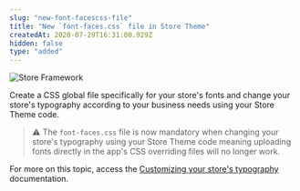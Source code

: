 ```yaml
---
slug: "new-font-facescss-file"
title: "New `font-faces.css` file in Store Theme"
createdAt: 2020-07-29T16:31:00.929Z
hidden: false
type: "added"
---
```


![Store Framework](https://cdn.jsdelivr.net/gh/vtexdocs/dev-portal-content@main/images/new-font-facescss-file-0.png)

Create a CSS global file specifically for your store's fonts and change your store's typography according to your business needs using your Store Theme code.

> ⚠️ The `font-faces.css` file is now mandatory when changing your store's typography using your Store Theme code meaning uploading fonts directly in the app's CSS overriding files will no longer work.

For more on this topic, access the [Customizing your store's typography](https://developers.vtex.com/docs/guides/vtex-io-documentation-customizing-your-stores-typography/) documentation.
